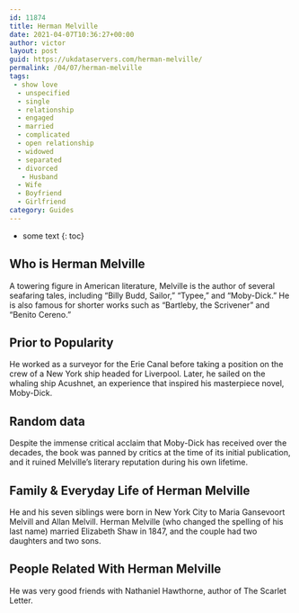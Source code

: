 ```yaml
---
id: 11874
title: Herman Melville
date: 2021-04-07T10:36:27+00:00
author: victor
layout: post
guid: https://ukdataservers.com/herman-melville/
permalink: /04/07/herman-melville
tags:
 - show love
  - unspecified
  - single
  - relationship
  - engaged
  - married
  - complicated
  - open relationship
  - widowed
  - separated
  - divorced
   - Husband
  - Wife
  - Boyfriend
  - Girlfriend
category: Guides
---
```


* some text
{: toc}


## Who is Herman Melville



A towering figure in American literature, Melville is the author of several seafaring tales, including &#8220;Billy Budd, Sailor,&#8221; &#8220;Typee,&#8221; and &#8220;Moby-Dick.&#8221; He is also famous for shorter works such as &#8220;Bartleby, the Scrivener&#8221; and &#8220;Benito Cereno.&#8221;

                
                
                
## Prior to Popularity



He worked as a surveyor for the Erie Canal before taking a position on the crew of a New York ship headed for Liverpool. Later, he sailed on the whaling ship Acushnet, an experience that inspired his masterpiece novel, Moby-Dick.

                
                
                
## Random data



Despite the immense critical acclaim that Moby-Dick has received over the decades, the book was panned by critics at the time of its initial publication, and it ruined Melville&#8217;s literary reputation during his own lifetime.

                
                
                
## Family & Everyday Life of Herman Melville



He and his seven siblings were born in New York City to Maria Gansevoort Melvill and Allan Melvill. Herman Melville (who changed the spelling of his last name) married Elizabeth Shaw in 1847, and the couple had two daughters and two sons.

                
                
                
## People Related With Herman Melville



He was very good friends with Nathaniel Hawthorne, author of The Scarlet Letter.

                
              
            
          
          
          